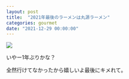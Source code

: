 ```yaml
---
layout: post
title:  "2021年最後のラーメンは丸源ラーメン"
categories: gourmet
date: "2021-12-29 00:00:00"
---
```



<div class="trim">
  <div class="trim__item">
    <a href="{{ site.url }}/assets/images/2021-12-29-report/13-43-40.png">
      <img class="one" src="{{ site.url }}/assets/thumbnail/2021-12-29-report/13-43-40.png">
    </a>
  </div>
</div>


いやー1年ぶりかな？

全然行けてなかったから嬉しいよ最後にキメれて。
